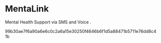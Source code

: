 # MentaLink
Mental Health Support via SMS and Voice .


99b30ae7f6a90a6e6c0c2a6a15e30250f4646b6f1d5a88471b5711e76dd8c41b
